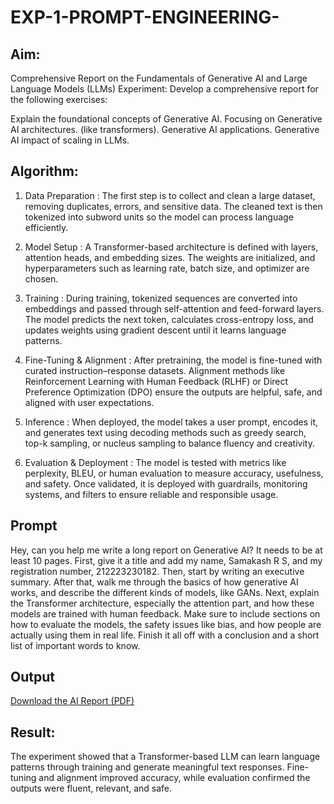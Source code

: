 # EXP-1-PROMPT-ENGINEERING-

## Aim: 
Comprehensive Report on the Fundamentals of Generative AI and Large Language Models (LLMs)
Experiment: Develop a comprehensive report for the following exercises:

Explain the foundational concepts of Generative AI.
Focusing on Generative AI architectures. (like transformers).
Generative AI applications.
Generative AI impact of scaling in LLMs.

## Algorithm:
1. Data Preparation : The first step is to collect and clean a large dataset, removing duplicates, errors, and sensitive data. The cleaned text is then tokenized into subword units so the model can process language efficiently.

2. Model Setup : A Transformer-based architecture is defined with layers, attention heads, and embedding sizes. The weights are initialized, and hyperparameters such as learning rate, batch size, and optimizer are chosen.

3. Training : During training, tokenized sequences are converted into embeddings and passed through self-attention and feed-forward layers. The model predicts the next token, calculates cross-entropy loss, and updates weights using gradient descent until it learns language patterns.

4. Fine-Tuning & Alignment : After pretraining, the model is fine-tuned with curated instruction–response datasets. Alignment methods like Reinforcement Learning with Human Feedback (RLHF) or Direct Preference Optimization (DPO) ensure the outputs are helpful, safe, and aligned with user expectations.

5. Inference : When deployed, the model takes a user prompt, encodes it, and generates text using decoding methods such as greedy search, top-k sampling, or nucleus sampling to balance fluency and creativity.

6. Evaluation & Deployment : The model is tested with metrics like perplexity, BLEU, or human evaluation to measure accuracy, usefulness, and safety. Once validated, it is deployed with guardrails, monitoring systems, and filters to ensure reliable and responsible usage.

## Prompt
Hey, can you help me write a long report on Generative AI? It needs to be at least 10 pages. First, give it a title and add my name, Samakash R S, and my registration number, 212223230182. Then, start by writing an executive summary. After that, walk me through the basics of how generative AI works, and describe the different kinds of models, like GANs. Next, explain the Transformer architecture, especially the attention part, and how these models are trained with human feedback. Make sure to include sections on how to evaluate the models, the safety issues like bias, and how people are actually using them in real life. Finish it all off with a conclusion and a short list of important words to know.

## Output
[Download the AI Report (PDF)](https://github.com/Samakas/EXP-1-PROMPT-ENGINEERING-/raw/852544e4ef5d9df49444daf6c4c61d10701031c0/gen_ai_report.pdf)



## Result:
The experiment showed that a Transformer-based LLM can learn language patterns through training and generate meaningful text responses. Fine-tuning and alignment improved accuracy, while evaluation confirmed the outputs were fluent, relevant, and safe.


